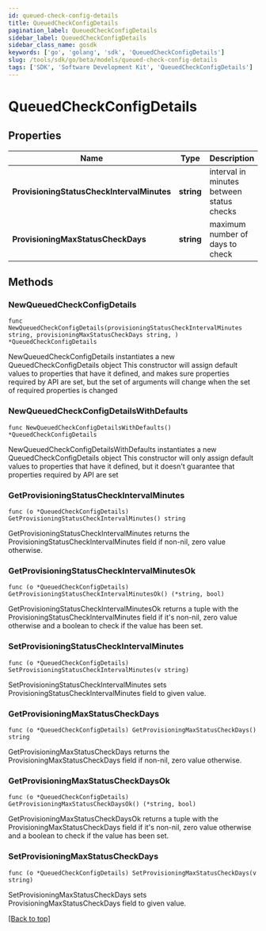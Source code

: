 ```yaml
---
id: queued-check-config-details
title: QueuedCheckConfigDetails
pagination_label: QueuedCheckConfigDetails
sidebar_label: QueuedCheckConfigDetails
sidebar_class_name: gosdk
keywords: ['go', 'golang', 'sdk', 'QueuedCheckConfigDetails'] 
slug: /tools/sdk/go/beta/models/queued-check-config-details
tags: ['SDK', 'Software Development Kit', 'QueuedCheckConfigDetails']
---
```


# QueuedCheckConfigDetails

## Properties

Name | Type | Description | Notes
------------ | ------------- | ------------- | -------------
**ProvisioningStatusCheckIntervalMinutes** |  **string** | interval in minutes between status checks | 
**ProvisioningMaxStatusCheckDays** |  **string** | maximum number of days to check | 

## Methods

### NewQueuedCheckConfigDetails

`func NewQueuedCheckConfigDetails(provisioningStatusCheckIntervalMinutes string, provisioningMaxStatusCheckDays string, ) *QueuedCheckConfigDetails`

NewQueuedCheckConfigDetails instantiates a new QueuedCheckConfigDetails object
This constructor will assign default values to properties that have it defined,
and makes sure properties required by API are set, but the set of arguments
will change when the set of required properties is changed

### NewQueuedCheckConfigDetailsWithDefaults

`func NewQueuedCheckConfigDetailsWithDefaults() *QueuedCheckConfigDetails`

NewQueuedCheckConfigDetailsWithDefaults instantiates a new QueuedCheckConfigDetails object
This constructor will only assign default values to properties that have it defined,
but it doesn't guarantee that properties required by API are set

### GetProvisioningStatusCheckIntervalMinutes

`func (o *QueuedCheckConfigDetails) GetProvisioningStatusCheckIntervalMinutes() string`

GetProvisioningStatusCheckIntervalMinutes returns the ProvisioningStatusCheckIntervalMinutes field if non-nil, zero value otherwise.

### GetProvisioningStatusCheckIntervalMinutesOk

`func (o *QueuedCheckConfigDetails) GetProvisioningStatusCheckIntervalMinutesOk() (*string, bool)`

GetProvisioningStatusCheckIntervalMinutesOk returns a tuple with the ProvisioningStatusCheckIntervalMinutes field if it's non-nil, zero value otherwise
and a boolean to check if the value has been set.

### SetProvisioningStatusCheckIntervalMinutes

`func (o *QueuedCheckConfigDetails) SetProvisioningStatusCheckIntervalMinutes(v string)`

SetProvisioningStatusCheckIntervalMinutes sets ProvisioningStatusCheckIntervalMinutes field to given value.


### GetProvisioningMaxStatusCheckDays

`func (o *QueuedCheckConfigDetails) GetProvisioningMaxStatusCheckDays() string`

GetProvisioningMaxStatusCheckDays returns the ProvisioningMaxStatusCheckDays field if non-nil, zero value otherwise.

### GetProvisioningMaxStatusCheckDaysOk

`func (o *QueuedCheckConfigDetails) GetProvisioningMaxStatusCheckDaysOk() (*string, bool)`

GetProvisioningMaxStatusCheckDaysOk returns a tuple with the ProvisioningMaxStatusCheckDays field if it's non-nil, zero value otherwise
and a boolean to check if the value has been set.

### SetProvisioningMaxStatusCheckDays

`func (o *QueuedCheckConfigDetails) SetProvisioningMaxStatusCheckDays(v string)`

SetProvisioningMaxStatusCheckDays sets ProvisioningMaxStatusCheckDays field to given value.



[[Back to top]](#) 



